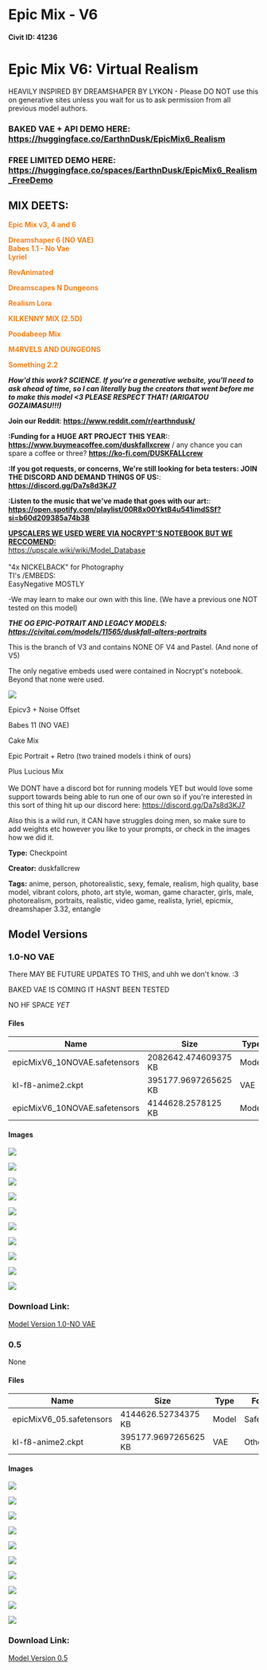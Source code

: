 # Epic Mix - V6

#### Civit ID: 41236

<h1 id="epic-mix-v6-virtual-realism">Epic Mix V6: Virtual Realism</h1><p>HEAVILY INSPIRED BY DREAMSHAPER BY LYKON - Please DO NOT use this on generative sites unless you wait for us to ask permission from all previous model authors.</p><p></p><h3 id="baked-vae-api-demo-here-httpshuggingfacecoearthnduskepicmix6realism">BAKED VAE + API DEMO HERE: <a target="_blank" rel="ugc" href="https://huggingface.co/EarthnDusk/EpicMix6_Realism">https://huggingface.co/EarthnDusk/EpicMix6_Realism</a></h3><h3 id="free-limited-demo-here-httpshuggingfacecospacesearthnduskepicmix6realismfreedemo">FREE LIMITED DEMO HERE: <a target="_blank" rel="ugc" href="https://huggingface.co/spaces/EarthnDusk/EpicMix6_Realism_FreeDemo">https://huggingface.co/spaces/EarthnDusk/EpicMix6_Realism_FreeDemo</a></h3><h2 id="mix-deets">MIX DEETS:</h2><p><strong><span style="color:rgb(253, 126, 20)">Epic Mix v3, 4 and 6</span></strong></p><p><strong><span style="color:rgb(253, 126, 20)">Dreamshaper 6 (NO VAE)<br />Babes 1.1 - No Vae<br />Lyriel</span></strong></p><p><strong><span style="color:rgb(253, 126, 20)">RevAnimated</span></strong></p><p><strong><span style="color:rgb(253, 126, 20)">Dreamscapes N Dungeons</span></strong></p><p><strong><span style="color:rgb(253, 126, 20)">Realism Lora</span></strong></p><p><strong><span style="color:rgb(253, 126, 20)">KILKENNY MIX (2.5D)</span></strong></p><p><strong><span style="color:rgb(253, 126, 20)">Poodabeep Mix</span></strong></p><p><strong><span style="color:rgb(253, 126, 20)">M4RVELS AND DUNGEONS</span></strong></p><p><strong><span style="color:rgb(253, 126, 20)">Something 2.2</span></strong></p><p><strong><em>How'd this work? SCIENCE. If you're a generative website, you'll need to ask ahead of time, so I can literally bug the creators that went before me to make this model &lt;3 PLEASE RESPECT THAT! (ARIGATOU GOZAIMASU!!!)</em></strong></p><p><strong>Join our Reddit</strong>: <a target="_blank" rel="ugc" href="https://www.reddit.com/r/earthndusk/"><strong><u>https://www.reddit.com/r/earthndusk/</u></strong></a></p><p><strong>:Funding for a HUGE ART PROJECT THIS YEAR:</strong>: <a target="_blank" rel="ugc" href="https://www.buymeacoffee.com/duskfallxcrew"><strong><u>https://www.buymeacoffee.com/duskfallxcrew</u></strong></a> / any chance you can spare a coffee or three? <a target="_blank" rel="ugc" href="https://ko-fi.com/DUSKFALLcrew"><strong><u>https://ko-fi.com/DUSKFALLcrew</u></strong></a></p><p><strong>:If you got requests, or concerns, We're still looking for beta testers: JOIN THE DISCORD AND DEMAND THINGS OF US:</strong>: <a target="_blank" rel="ugc" href="https://discord.gg/Da7s8d3KJ7"><strong><u>https://discord.gg/Da7s8d3KJ7</u></strong></a></p><p><strong>:Listen to the music that we've made that goes with our art:</strong>: <a target="_blank" rel="ugc" href="https://open.spotify.com/playlist/00R8x00YktB4u541imdSSf?si=b60d209385a74b38"><strong><u>https://open.spotify.com/playlist/00R8x00YktB4u541imdSSf?si=b60d209385a74b38</u></strong></a></p><p></p><p><strong><u>UPSCALERS WE USED WERE VIA NOCRYPT'S NOTEBOOK BUT WE RECCOMEND:</u></strong><br /><a target="_blank" rel="ugc" href="https://upscale.wiki/wiki/Model_Database">https://upscale.wiki/wiki/Model_Database</a> <br /><br />"4x NICKELBACK" for Photography<br />TI's /EMBEDS:<br />EasyNegative MOSTLY<br /></p><p>-We may learn to make our own with this line. (We have a previous one NOT tested on this model)</p><p></p><p><strong><em>THE OG EPIC-POTRAIT AND LEGACY MODELS: </em></strong><a target="_blank" rel="ugc" href="https://civitai.com/models/11565/duskfall-alters-portraits"><strong><em>https://civitai.com/models/11565/duskfall-alters-portraits</em></strong></a></p><p>This is the branch of V3 and contains NONE OF V4 and Pastel. (And none of V5)</p><p>The only negative embeds used were contained in Nocrypt's notebook. Beyond that none were used.</p><img src="https://imagecache.civitai.com/xG1nkqKTMzGDvpLrqFT7WA/d69ea7c6-eaa0-47fa-beb2-7ff0ecbe8200/width=525/d69ea7c6-eaa0-47fa-beb2-7ff0ecbe8200.jpeg" /><p>Epicv3 + Noise Offset</p><p>Babes 11 (NO VAE)</p><p>Cake Mix</p><p>Epic Portrait + Retro (two trained models i think of ours)</p><p>Plus Lucious Mix<br /><br />We DONT have a discord bot for running models YET but would love some support towards being able to run one of our own so if you're interested in this sort of thing hit up our discord here: <a target="_blank" rel="ugc" href="https://discord.gg/Da7s8d3KJ7">https://discord.gg/Da7s8d3KJ7</a></p><p></p><p>Also this is a wild run, it CAN have struggles doing men, so make sure to add weights etc however you like to your prompts, or check in the images how we did it.</p>

**Type:** Checkpoint

**Creator:** duskfallcrew

**Tags:** anime, person, photorealistic, sexy, female, realism, high quality, base model, vibrant colors, photo, art style, woman, game character, girls, male, photorealism, portraits, realistic, video game, realista, lyriel, epicmix, dreamshaper 3.32, entangle

## Model Versions

### 1.0-NO VAE

<p>There MAY BE FUTURE UPDATES TO THIS, and uhh we don't know. :3</p><p>BAKED VAE IS COMING IT HASNT BEEN TESTED</p><p>NO HF SPACE <em>YET</em> </p>

#### Files

| Name | Size | Type | Format | Download Url | AutoV1 | AutoV2 | SHA256 | CRC32 | BLAKE3 |
| --- | --- | --- | --- | --- | --- | --- | --- | --- | --- |
| epicMixV6_10NOVAE.safetensors | 2082642.474609375 KB | Model | SafeTensor | https://civitai.com/api/download/models/81632?type=Model&format=SafeTensor&size=pruned&fp=fp16 | 6E220635 | 88889FA228 | 88889FA228286F0B77BCBC9C151F8756A373B82058ED77615BCB95030EDB777D | AC2CB3A0 | 8BD92F8607C507A76D3C7847B8D1C64D4DBF501D5015A54B5F84788B350DAEA4 |
| kl-f8-anime2.ckpt | 395177.9697265625 KB | VAE | Other | https://civitai.com/api/download/models/81632?type=VAE&format=Other | 9F45927E | DF3C506E51 | DF3C506E51B7EE1D7B5A6A2BB7142D47D488743C96AA778AFB0F53A2CDC2D38D | CDC8E084 | 1C1C17EC74EB5758F1F85BADDA885C2A2B07B9F0A81B6420AC3ABF2BB06FD2C1 |
| epicMixV6_10NOVAE.safetensors | 4144628.2578125 KB | Model | SafeTensor | https://civitai.com/api/download/models/81632 | 74AD2560 | ED87460658 | ED8746065854D221C2EA86CB3A9C6FD15B1EBB14FA6158FE64389A3F1728125A | 6F8AB03A | BC79240073A1D4654EDCB1A6D0D88853C08F8DDF7637C9715065705C2C38C078 |

#### Images

<p><img src="https://image.civitai.com/xG1nkqKTMzGDvpLrqFT7WA/3325cc16-d6d7-4b67-b01b-ee25bc2ed3c1/width=450/917311.jpeg" /></p>

<p><img src="https://image.civitai.com/xG1nkqKTMzGDvpLrqFT7WA/63ec4b80-1f93-4b04-9d95-85591f8b3b5f/width=450/917320.jpeg" /></p>

<p><img src="https://image.civitai.com/xG1nkqKTMzGDvpLrqFT7WA/e3c4631b-4b58-4ea8-82c0-24809674d07e/width=450/917317.jpeg" /></p>

<p><img src="https://image.civitai.com/xG1nkqKTMzGDvpLrqFT7WA/8fd7bb4f-b006-4112-a837-70e88cf756cd/width=450/917316.jpeg" /></p>

<p><img src="https://image.civitai.com/xG1nkqKTMzGDvpLrqFT7WA/a72ef167-3ba2-4eb6-a91a-f16ccbc9e63b/width=450/917318.jpeg" /></p>

<p><img src="https://image.civitai.com/xG1nkqKTMzGDvpLrqFT7WA/f228464b-50a0-4e04-af74-19fbfec92e72/width=450/917315.jpeg" /></p>

<p><img src="https://image.civitai.com/xG1nkqKTMzGDvpLrqFT7WA/bc96ec96-1798-4fc9-b679-216d704dbc19/width=450/917325.jpeg" /></p>

<p><img src="https://image.civitai.com/xG1nkqKTMzGDvpLrqFT7WA/fde25a1a-ae54-44dc-9087-2b158a488454/width=450/917322.jpeg" /></p>

<p><img src="https://image.civitai.com/xG1nkqKTMzGDvpLrqFT7WA/8b171c77-f308-4b42-b292-050177e3e894/width=450/917324.jpeg" /></p>

<p><img src="https://image.civitai.com/xG1nkqKTMzGDvpLrqFT7WA/b3eceb03-7f78-411b-8ca4-bde768346b11/width=450/917319.jpeg" /></p>

### Download Link:

[Model Version 1.0-NO VAE](https://civitai.com/api/download/models/81632)

### 0.5

None

#### Files

| Name | Size | Type | Format | Download Url | AutoV1 | AutoV2 | SHA256 | CRC32 | BLAKE3 |
| --- | --- | --- | --- | --- | --- | --- | --- | --- | --- |
| epicMixV6_05.safetensors | 4144626.52734375 KB | Model | SafeTensor | https://civitai.com/api/download/models/46233 | D4159C23 | A11BFD2F71 | A11BFD2F712317EDAEAB0D57EB92AEB757E7121C0B52CE77655B235866A7ADFF | 52461D15 | 4203E5F8391A2EAAFA018CBE254728CC546F1BA0FEB4437849874D5B91FEE866 |
| kl-f8-anime2.ckpt | 395177.9697265625 KB | VAE | Other | https://civitai.com/api/download/models/46233?type=VAE&format=Other | 9F45927E | DF3C506E51 | DF3C506E51B7EE1D7B5A6A2BB7142D47D488743C96AA778AFB0F53A2CDC2D38D | CDC8E084 | 1C1C17EC74EB5758F1F85BADDA885C2A2B07B9F0A81B6420AC3ABF2BB06FD2C1 |

#### Images

<p><img src="https://image.civitai.com/xG1nkqKTMzGDvpLrqFT7WA/267e7267-cdb8-416d-3412-554b3f65c500/width=450/500104.jpeg" /></p>

<p><img src="https://image.civitai.com/xG1nkqKTMzGDvpLrqFT7WA/ece84544-1796-4787-e274-c14460621800/width=450/500103.jpeg" /></p>

<p><img src="https://image.civitai.com/xG1nkqKTMzGDvpLrqFT7WA/e34a0c11-8b19-498d-b25a-e87a1a272800/width=450/500112.jpeg" /></p>

<p><img src="https://image.civitai.com/xG1nkqKTMzGDvpLrqFT7WA/53e77482-f0d5-483f-d7cb-acd92382a900/width=450/500109.jpeg" /></p>

<p><img src="https://image.civitai.com/xG1nkqKTMzGDvpLrqFT7WA/b36e0106-4209-47a4-6490-eb4986800100/width=450/500102.jpeg" /></p>

<p><img src="https://image.civitai.com/xG1nkqKTMzGDvpLrqFT7WA/2a85f6f2-e1ee-4e36-a0e0-0229377d5d00/width=450/500106.jpeg" /></p>

<p><img src="https://image.civitai.com/xG1nkqKTMzGDvpLrqFT7WA/967cdd70-dbeb-47c3-768f-92170ba9ed00/width=450/500108.jpeg" /></p>

<p><img src="https://image.civitai.com/xG1nkqKTMzGDvpLrqFT7WA/7f162bd4-4fd4-4330-833f-a82d87ba5000/width=450/500110.jpeg" /></p>

<p><img src="https://image.civitai.com/xG1nkqKTMzGDvpLrqFT7WA/666586be-8db6-415b-412c-9fb239283d00/width=450/500111.jpeg" /></p>

<p><img src="https://image.civitai.com/xG1nkqKTMzGDvpLrqFT7WA/84ee1779-d868-4a34-ac8a-17b9c3748300/width=450/500113.jpeg" /></p>

### Download Link:

[Model Version 0.5](https://civitai.com/api/download/models/46233)

